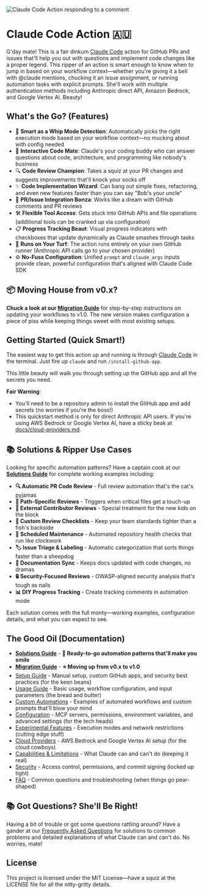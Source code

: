 ![Claude Code Action responding to a comment](https://github.com/user-attachments/assets/1d60c2e9-82ed-4ee5-b749-f9e021c85f4d)

# Claude Code Action 🇦🇺

G'day mate! This is a fair dinkum [Claude Code](https://claude.ai/code) action for GitHub PRs and issues that'll help you out with questions and implement code changes like a proper legend. This ripper of an action is smart enough to know when to jump in based on your workflow context—whether you're giving it a bell with @claude mentions, chucking it an issue assignment, or running automation tasks with explicit prompts. She'll work with multiple authentication methods including Anthropic direct API, Amazon Bedrock, and Google Vertex AI. Beauty!

## What's the Go? (Features)

- 🎯 **Smart as a Whip Mode Detection**: Automatically picks the right execution mode based on your workflow context—no mucking about with config needed
- 🤖 **Interactive Code Mate**: Claude's your coding buddy who can answer questions about code, architecture, and programming like nobody's business
- 🔍 **Code Review Champion**: Takes a squiz at your PR changes and suggests improvements that'll knock your socks off
- ✨ **Code Implementation Wizard**: Can bang out simple fixes, refactoring, and even new features faster than you can say "Bob's your uncle"
- 💬 **PR/Issue Integration Bonza**: Works like a dream with GitHub comments and PR reviews
- 🛠️ **Flexible Tool Access**: Gets stuck into GitHub APIs and file operations (additional tools can be cranked up via configuration)
- 📋 **Progress Tracking Beaut**: Visual progress indicators with checkboxes that update dynamically as Claude smashes through tasks
- 🏃 **Runs on Your Turf**: The action runs entirely on your own GitHub runner (Anthropic API calls go to your chosen provider)
- ⚙️ **No-Fuss Configuration**: Unified `prompt` and `claude_args` inputs provide clean, powerful configuration that's aligned with Claude Code SDK

## 📦 Moving House from v0.x?

**Chuck a look at our [Migration Guide](./docs/migration-guide.md)** for step-by-step instructions on updating your workflows to v1.0. The new version makes configuration a piece of piss while keeping things sweet with most existing setups.

## Getting Started (Quick Smart!)

The easiest way to get this action up and running is through [Claude Code](https://claude.ai/code) in the terminal. Just fire up `claude` and run `/install-github-app`.

This little beauty will walk you through setting up the GitHub app and all the secrets you need.

**Fair Warning**:

- You'll need to be a repository admin to install the GitHub app and add secrets (no worries if you're the boss!)
- This quickstart method is only for direct Anthropic API users. If you're using AWS Bedrock or Google Vertex AI, have a sticky beak at [docs/cloud-providers.md](./docs/cloud-providers.md).

## 📚 Solutions & Ripper Use Cases

Looking for specific automation patterns? Have a captain cook at our **[Solutions Guide](./docs/solutions.md)** for complete working examples including:

- **🔍 Automatic PR Code Review** - Full review automation that's the cat's pyjamas
- **📂 Path-Specific Reviews** - Triggers when critical files get a touch-up
- **👥 External Contributor Reviews** - Special treatment for the new kids on the block
- **📝 Custom Review Checklists** - Keep your team standards tighter than a fish's backside
- **🔄 Scheduled Maintenance** - Automated repository health checks that run like clockwork
- **🏷️ Issue Triage & Labeling** - Automatic categorization that sorts things faster than a sheepdog
- **📖 Documentation Sync** - Keeps docs updated with code changes, no dramas
- **🔒 Security-Focused Reviews** - OWASP-aligned security analysis that's tough as nails
- **📊 DIY Progress Tracking** - Create tracking comments in automation mode

Each solution comes with the full monty—working examples, configuration details, and what you can expect to see.

## The Good Oil (Documentation)

- **[Solutions Guide](./docs/solutions.md)** - **🎯 Ready-to-go automation patterns that'll make you smile**
- **[Migration Guide](./docs/migration-guide.md)** - **⭐ Moving up from v0.x to v1.0**
- [Setup Guide](./docs/setup.md) - Manual setup, custom GitHub apps, and security best practices (for the keen beans)
- [Usage Guide](./docs/usage.md) - Basic usage, workflow configuration, and input parameters (the bread and butter)
- [Custom Automations](./docs/custom-automations.md) - Examples of automated workflows and custom prompts that'll blow your mind
- [Configuration](./docs/configuration.md) - MCP servers, permissions, environment variables, and advanced settings (for the tech heads)
- [Experimental Features](./docs/experimental.md) - Execution modes and network restrictions (cutting edge stuff)
- [Cloud Providers](./docs/cloud-providers.md) - AWS Bedrock and Google Vertex AI setup (for the cloud cowboys)
- [Capabilities & Limitations](./docs/capabilities-and-limitations.md) - What Claude can and can't do (keeping it real)
- [Security](./docs/security.md) - Access control, permissions, and commit signing (locked up tight)
- [FAQ](./docs/faq.md) - Common questions and troubleshooting (when things go pear-shaped)

## 📚 Got Questions? She'll Be Right!

Having a bit of trouble or got some questions rattling around? Have a gander at our [Frequently Asked Questions](./docs/faq.md) for solutions to common problems and detailed explanations of what Claude can and can't do. No worries, mate!

## License

This project is licensed under the MIT License—have a squiz at the LICENSE file for all the nitty-gritty details.
